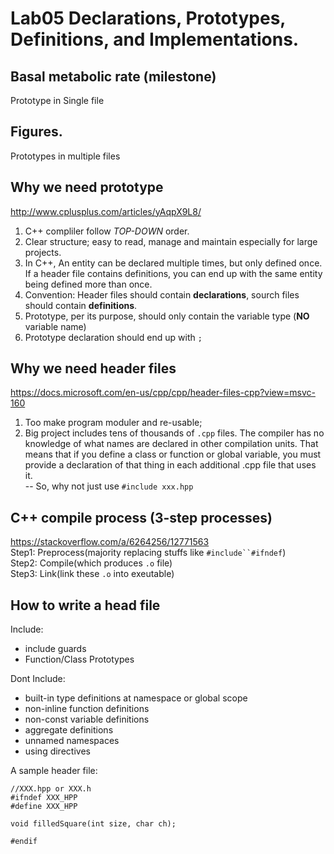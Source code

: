 # Lab05 Declarations, Prototypes, Definitions, and Implementations.
## Basal metabolic rate (milestone)
Prototype in Single file
## Figures. 
Prototypes in multiple files
## Why we need prototype
http://www.cplusplus.com/articles/yAqpX9L8/ 
1. C++ compliler follow *TOP-DOWN* order. 
2. Clear structure; easy to read, manage and maintain especially for large projects.
3. In C++, An entity can be declared multiple times, but only defined once. If a header file contains definitions, you can end up with the same entity being defined more than once.
4. Convention: Header files should contain **declarations**, sourch files should contain **definitions**.
5. Prototype, per its purpose, should only contain the variable type (**NO** variable name)
6. Prototype declaration should end up with `;`

## Why we need header files
https://docs.microsoft.com/en-us/cpp/cpp/header-files-cpp?view=msvc-160
1. Too make program moduler and re-usable;
2. Big project includes tens of thousands of `.cpp` files. The compiler has no knowledge of what names are declared in other compilation units. That means that if you define a class or function or global variable, you must provide a declaration of that thing in each additional .cpp file that uses it.\
-- So, why not just use `#include xxx.hpp`

## C++ compile process (3-step processes) 
https://stackoverflow.com/a/6264256/12771563 \
Step1: Preprocess(majority replacing stuffs like `#include``#ifndef`)\
Step2: Compile(which produces `.o` file)\
Step3: Link(link these `.o` into exeutable) 


## How to write a head file
Include:
* include guards
* Function/Class Prototypes

Dont Include:
* built-in type definitions at namespace or global scope
* non-inline function definitions
* non-const variable definitions
* aggregate definitions
* unnamed namespaces
* using directives

A sample header file:
```
//XXX.hpp or XXX.h
#ifndef XXX_HPP
#define XXX_HPP

void filledSquare(int size, char ch);

#endif
```

